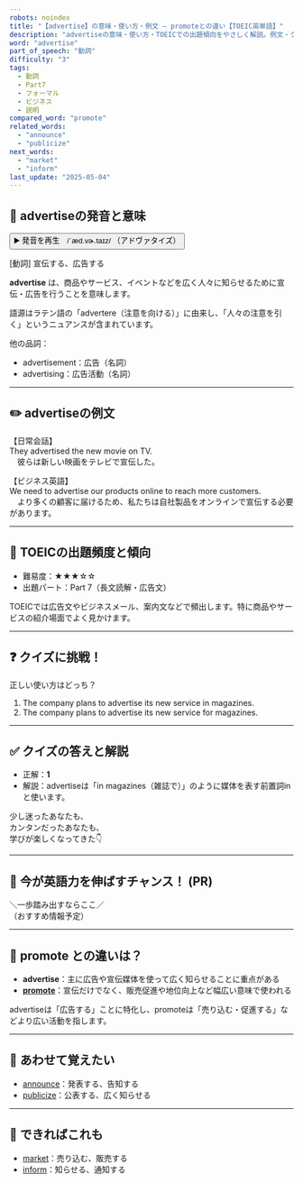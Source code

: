 ```yaml
---
robots: noindex
title: "【advertise】の意味・使い方・例文 ― promoteとの違い【TOEIC英単語】"
description: "advertiseの意味・使い方・TOEICでの出題傾向をやさしく解説。例文・クイズ付きでpromoteとの違いもわかりやすく学べます。"
word: "advertise"
part_of_speech: "動詞"
difficulty: "3"
tags:
  - 動詞
  - Part7
  - フォーマル
  - ビジネス
  - 説明
compared_word: "promote"
related_words:
  - "announce"
  - "publicize"
next_words:
  - "market"
  - "inform"
last_update: "2025-05-04"
---
```


## 🔰 advertiseの発音と意味

<button class="play-audio" onclick="playTTS('advertise')">
  <span class="play-audio-main">
    ▶️ 発音を再生　/ˈæd.vɚ.taɪz/
  </span>
  <span class="play-audio-sub">
    （アドヴァタイズ）
  </span>
</button>

[動詞] 宣伝する、広告する

**advertise** は、商品やサービス、イベントなどを広く人々に知らせるために宣伝・広告を行うことを意味します。

語源はラテン語の「advertere（注意を向ける）」に由来し、「人々の注意を引く」というニュアンスが含まれています。

他の品詞：  
- advertisement：広告（名詞）
- advertising：広告活動（名詞）

---

## ✏️ advertiseの例文

【日常会話】  
They advertised the new movie on TV.  
　彼らは新しい映画をテレビで宣伝した。

【ビジネス英語】  
We need to advertise our products online to reach more customers.  
　より多くの顧客に届けるため、私たちは自社製品をオンラインで宣伝する必要があります。

---

## 🎯 TOEICの出題頻度と傾向

- 難易度：★★★☆☆
- 出題パート：Part 7（長文読解・広告文）

TOEICでは広告文やビジネスメール、案内文などで頻出します。特に商品やサービスの紹介場面でよく見かけます。

---

## ❓ クイズに挑戦！

正しい使い方はどっち？

1. The company plans to advertise its new service in magazines.  
2. The company plans to advertise its new service for magazines.

---

## ✅ クイズの答えと解説

- 正解：**1**
- 解説：advertiseは「in magazines（雑誌で）」のように媒体を表す前置詞inと使います。

少し迷ったあなたも、  
カンタンだったあなたも、  
学びが楽しくなってきた👇️

---

## 🚀 今が英語力を伸ばすチャンス！ (PR)

<div class="info-center">
＼一歩踏み出すならここ／<br>  
（おすすめ情報予定）
</div>

---

## 🤔  promote との違いは？

- **advertise**：主に広告や宣伝媒体を使って広く知らせることに重点がある
- **[promote](/word/promote/)**：宣伝だけでなく、販売促進や地位向上など幅広い意味で使われる

advertiseは「広告する」ことに特化し、promoteは「売り込む・促進する」などより広い活動を指します。

---

## 🧩 あわせて覚えたい

- [announce](/word/announce/)：発表する、告知する
- [publicize](/word/publicize/)：公表する、広く知らせる

---

## 📖 できればこれも

- [market](/word/market/)：売り込む、販売する
- [inform](/word/inform/)：知らせる、通知する

<!-- cvid: aid43_bid20 -->
